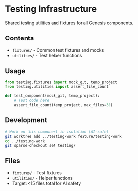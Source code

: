 # Testing Infrastructure

Shared testing utilities and fixtures for all Genesis components.

## Contents

- `fixtures/` - Common test fixtures and mocks
- `utilities/` - Test helper functions

## Usage

```python
from testing.fixtures import mock_git, temp_project
from testing.utilities import assert_file_count

def test_component(mock_git, temp_project):
    # Test code here
    assert_file_count(temp_project, max_files=30)
```

## Development

```bash
# Work on this component in isolation (AI-safe)
git worktree add ../testing-work feature/testing-work
cd ../testing-work
git sparse-checkout set testing/
```

## Files

- `fixtures/` - Test fixtures
- `utilities/` - Helper functions  
- Target: <15 files total for AI safety